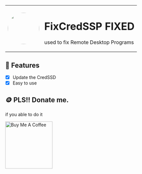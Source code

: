 <table>
    <tr>
        <td>
            <img src="https://cdn.discordapp.com/attachments/975382224520237136/975443887420235776/92534637_p0_square1200.jpg" alt="" width="100" height="100" style="border-radius: 100%;" />
        </td>
        <td>
            <h1>FixCredSSP FIXED</h1>
            <p>used to fix Remote Desktop Programs</p>
        </td>
    </tr>
</table>

## 📑 Features

- [x] Update the CredSSD
- [x] Easy to use

## 🪙 PLS!! Donate me.

if you able to do it

<a href="https://www.buymeacoffee.com/menina">
    <img src="https://cdn.buymeacoffee.com/buttons/v2/default-yellow.png" alt="Buy Me A Coffee" width="150px" />
</a>
